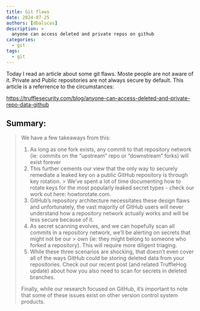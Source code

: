 ```yaml
---
title: Git flaws
date: 2024-07-25
authors: [dbalucas]
description: >
  anyone can access deleted and private repos on github
categories:
  - git
tags:
  - git
---
```


Today I read an article about some git flaws. Moste people are not aware of it. Private and Public repositories are not always secure by default. This article is a referrence to the circumstances:

https://trufflesecurity.com/blog/anyone-can-access-deleted-and-private-repo-data-github

## Summary:
> 
> We have a few takeaways from this:
> 
> 1. As long as one fork exists, any commit to that repository network (ie: commits on the “upstream” repo or “downstream” forks) will exist forever
>   1. This further cements our view that the only way to securely remediate a leaked key on a public GitHub repository is through key rotation. > We’ve spent a lot of time documenting how to rotate keys for the most popularly leaked secret types - check our work out here: howtorotate.com.
> 2. GitHub’s repository architecture necessitates these design flaws and unfortunately, the vast majority of GitHub users will never understand how a repository network actually works and will be less secure because of it.
> 3. As secret scanning evolves, and we can hopefully scan all commits in a repository network, we’ll be alerting on secrets that might not be our > own (ie: they might belong to someone who forked a repository). This will require more diligent triaging.
> 4.  While these three scenarios are shocking, that doesn’t even cover all of the ways GitHub could be storing deleted data from your repositories. Check out our recent post (and related TruffleHog update) about how you also need to scan for secrets in deleted branches. 
> 
> Finally, while our research focused on GitHub, it’s important to note that some of these issues exist on other version control system products.
